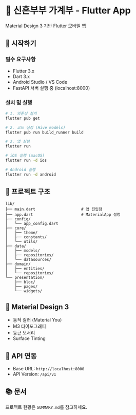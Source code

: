 # 💑 신혼부부 가계부 - Flutter App

Material Design 3 기반 Flutter 모바일 앱

## 🚀 시작하기

### 필수 요구사항
- Flutter 3.x
- Dart 3.x
- Android Studio / VS Code
- FastAPI 서버 실행 중 (localhost:8000)

### 설치 및 실행

```bash
# 1. 의존성 설치
flutter pub get

# 2. 코드 생성 (Hive models)
flutter pub run build_runner build

# 3. 앱 실행
flutter run

# iOS 실행 (macOS)
flutter run -d ios

# Android 실행
flutter run -d android
```

## 📁 프로젝트 구조

```
lib/
├── main.dart                    # 앱 진입점
├── app.dart                     # MaterialApp 설정
├── config/
│   └── app_config.dart
├── core/
│   ├── theme/
│   ├── constants/
│   └── utils/
├── data/
│   ├── models/
│   ├── repositories/
│   └── datasources/
├── domain/
│   ├── entities/
│   └── repositories/
└── presentation/
    ├── bloc/
    ├── pages/
    └── widgets/
```

## 🎨 Material Design 3

- 동적 컬러 (Material You)
- M3 타이포그래피
- 둥근 모서리
- Surface Tinting

## 🔗 API 연동

- Base URL: `http://localhost:8000`
- API Version: `/api/v1`

## 📚 문서

프로젝트 현황은 `SUMMARY.md`를 참고하세요.


